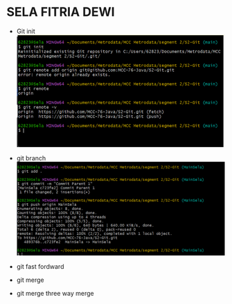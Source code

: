 # SELA FITRIA DEWI

- Git init
    ![](img/init.png)

- git branch
    ![](img/branch.png)

- git fast fordward
- git merge 
- git merge three way merge
